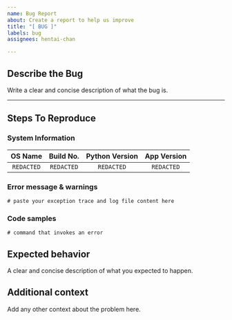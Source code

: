 ```yaml
---
name: Bug Report
about: Create a report to help us improve
title: "[ BUG ]"
labels: bug
assignees: hentai-chan

---
```


## Describe the Bug

Write a clear and concise description of what the bug is.

---

## Steps To Reproduce

### System Information

| OS Name    | Build No.  | Python Version | App Version |
|:----------:|:----------:|:--------------:|:-----------:|
| `REDACTED` | `REDACTED` |  `REDACTED`    |  `REDACTED` |

### Error message & warnings

```cli
# paste your exception trace and log file content here
```

### Code samples

```cli
# command that invokes an error
```

## Expected behavior

A clear and concise description of what you expected to happen.

## Additional context

Add any other context about the problem here.
